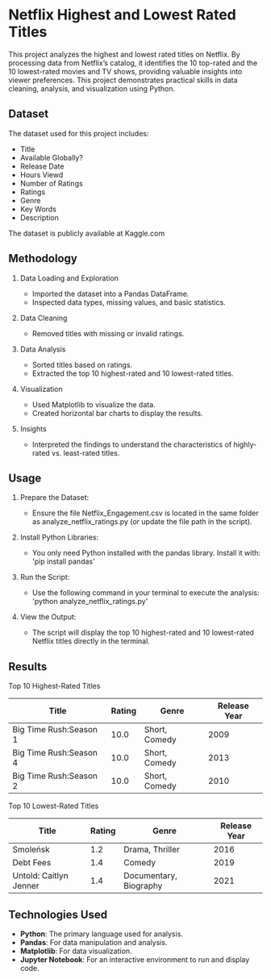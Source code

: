 # Netflix Highest and Lowest Rated Titles

This project analyzes the highest and lowest rated titles on Netflix. By processing data from Netflix’s catalog, it identifies the 10 top-rated and the 10 lowest-rated movies and TV shows, providing valuable insights into viewer preferences.
This project demonstrates practical skills in data cleaning, analysis, and visualization using Python.

## Dataset 
The dataset used for this project includes:
- Title
- Available Globally?
- Release Date
- Hours Viewd
- Number of Ratings
- Ratings
- Genre
- Key Words
- Description

The dataset is publicly available at Kaggle.com

## Methodology 
1. Data Loading and Exploration
   - Imported the dataset into a Pandas DataFrame.
   - Inspected data types, missing values, and basic statistics.
   
2. Data Cleaning
   - Removed titles with missing or invalid ratings.

3. Data Analysis
   - Sorted titles based on ratings.
   - Extracted the top 10 highest-rated and 10 lowest-rated titles.

4. Visualization
   - Used Matplotlib to visualize the data.
   - Created horizontal bar charts to display the results.

5. Insights
   - Interpreted the findings to understand the characteristics of highly-rated vs. least-rated titles.


## Usage
1. Prepare the Dataset:
   - Ensure the file Netflix_Engagement.csv is located in the same folder as analyze_netflix_ratings.py (or update the file path in the script).

2. Install Python Libraries:
   - You only need Python installed with the pandas library. Install it with: 'pip install pandas'

3. Run the Script:
   - Use the following command in your terminal to execute the analysis: 'python analyze_netflix_ratings.py'

4. View the Output:
   - The script will display the top 10 highest-rated and 10 lowest-rated Netflix titles directly in the terminal. 

## Results 
Top 10 Highest-Rated Titles

| Title                       | Rating | Genre          | Release Year |
|-----------------------------|--------|----------------|--------------|
| Big Time Rush:Season 1      | 10.0   | Short, Comedy  | 2009         |
| Big Time Rush:Season 4      | 10.0   | Short, Comedy  | 2013         |
| Big Time Rush:Season 2      | 10.0   | Short, Comedy  | 2010         |

Top 10 Lowest-Rated Titles

| Title                       | Rating | Genre                   | Release Year |
|-----------------------------|--------|-------------------------|--------------|
| Smoleńsk                    | 1.2    | Drama, Thriller         | 2016         |
| Debt Fees                   | 1.4    | Comedy                  | 2019         |
| Untold: Caitlyn Jenner      | 1.4    | Documentary, Biography  | 2021         |



## Technologies Used
- **Python**: The primary language used for analysis.
- **Pandas**: For data manipulation and analysis.
- **Matplotlib**: For data visualization.
- **Jupyter Notebook**: For an interactive environment to run and display code.

